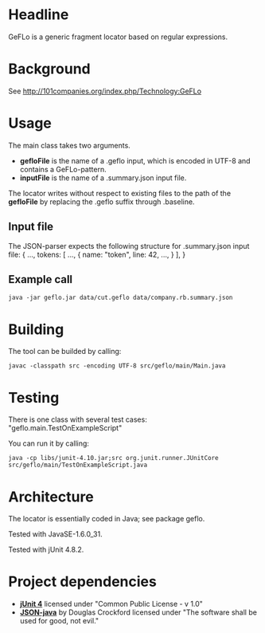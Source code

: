 # Headline

GeFLo is a generic fragment locator based on regular expressions.

# Background

See http://101companies.org/index.php/Technology:GeFLo

# Usage

The main class takes two arguments.

* **gefloFile** is the name of a .geflo input, which is encoded in UTF-8 and contains a GeFLo-pattern.
* **inputFile** is the name of a .summary.json input file.

The locator writes without respect to existing files to the path of the **gefloFile** by replacing the .geflo suffix through .baseline.

## Input file

The JSON-parser expects the following structure for .summary.json input file:
	{
		...,
		tokens: [
			...,
			{
				name: "token",
				line: 42,
				...,
			}
		],
	}

## Example call

	java -jar geflo.jar data/cut.geflo data/company.rb.summary.json

# Building

The tool can be builded by calling:

	javac -classpath src -encoding UTF-8 src/geflo/main/Main.java

# Testing

There is one class with several test cases: "geflo.main.TestOnExampleScript"

You can run it by calling:
	
	java -cp libs/junit-4.10.jar;src org.junit.runner.JUnitCore src/geflo/main/TestOnExampleScript.java

# Architecture

The locator is essentially coded in Java; see package geflo.

Tested with JavaSE-1.6.0_31.

Tested with jUnit 4.8.2.

# Project dependencies

* [**jUnit 4**](http://www.junit.org/) licensed under "Common Public License - v 1.0"
* [**JSON-java**](http://json.org/java/) by Douglas Crockford licensed under "The software shall be used for good, not evil."